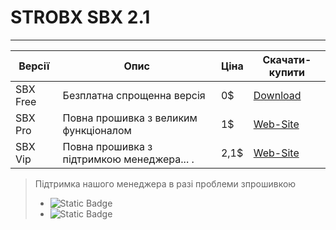 # STROBX SBX 2.1
---
Версії | Опис | Ціна | Скачати-купити
-------------|----------------------|-------|------
SBX Free     | Безплатна спрощенна версія | 0$ | [Download](strob.zip)
SBX Pro      | Повна прошивка з великим функціоналом | 1$ | [Web-Site](https://t.me/Vasya3900)
SBX Vip      | Повна прошивка з підтримкою менеджера... . | 2,1$ | [Web-Site](https://t.me/Vasya3900)


>Підтримка нашого менеджера в разі проблеми зпрошивкою
>* ![Static Badge](https://img.shields.io/badge/SBX-Pro-blue)
>* ![Static Badge](https://img.shields.io/badge/SBX-VIP-green)
    



